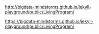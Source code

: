 http://bigdata-mindstorms.github.io/jekyll-playground/public/LivingProgram/

https://bigdata-mindstorms.github.io/jekyll-playground/public/LivingProgram/
